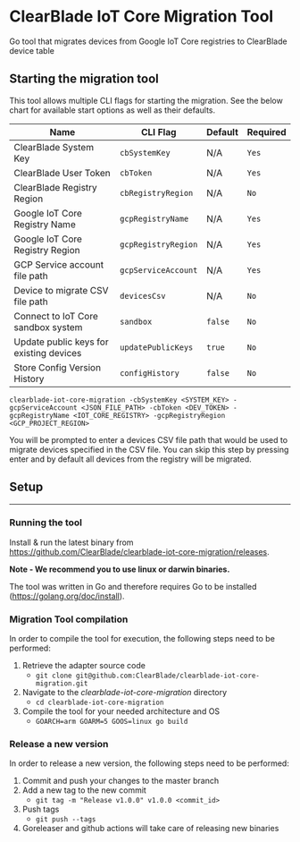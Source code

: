 # ClearBlade IoT Core Migration Tool
Go tool that migrates devices from Google IoT Core registries to ClearBlade device table

## Starting the migration tool

This tool allows multiple CLI flags for starting the migration. See the below chart for available start options as well as their defaults.

| Name                                         | CLI Flag                  | Default       | Required                                                              |
| -------------------------------------------- | ------------------------- | -------------------------- | -------------------------------------------------------------------- |
| ClearBlade System Key                                   | `cbSystemKey`               | N/A            | `Yes`                                                                  |
| ClearBlade User Token                            | `cbToken`             | N/A                        | `Yes`                                              |
| ClearBlade Registry Region                            | `cbRegistryRegion`             | N/A                        | `No`                                              |
| Google IoT Core Registry Name                  | `gcpRegistryName`            | N/A                        | `Yes`                                                     |
| Google IoT Core Registry Region                | `gcpRegistryRegion`              | N/A                        | `Yes` |
| GCP Service account file path               | `gcpServiceAccount`              | N/A                        | `Yes` |
| Device to migrate CSV file path  | `devicesCsv`                | N/A                        | `No`                                                                  |
| Connect to IoT Core sandbox system                        | `sandbox`                      | `false`       | `No`                                                                  |
| Update public keys for existing devices                 | `updatePublicKeys`                       | `true` | `No`                                                                  |
| Store Config Version History                 | `configHistory`                       | `false` | `No`                                                                  |

`clearblade-iot-core-migration -cbSystemKey <SYSTEM_KEY> -gcpServiceAccount <JSON_FILE_PATH> -cbToken <DEV_TOKEN> -gcpRegistryName <IOT_CORE_REGISTRY> -gcpRegistryRegion <GCP_PROJECT_REGION>`

You will be prompted to enter a devices CSV file path that would be used to migrate devices specified in the CSV file. You can skip this step by pressing enter and by default all devices from the registry will be migrated.  

## Setup

---

### Running the tool

Install & run the latest binary from https://github.com/ClearBlade/clearblade-iot-core-migration/releases.

**Note - We recommend you to use linux or darwin binaries.** 

The tool was written in Go and therefore requires Go to be installed (https://golang.org/doc/install).

### Migration Tool compilation

In order to compile the tool for execution, the following steps need to be performed:

1.  Retrieve the adapter source code
    - `git clone git@github.com:ClearBlade/clearblade-iot-core-migration.git`
2.  Navigate to the _clearblade-iot-core-migration_ directory
    - `cd clearblade-iot-core-migration`
3.  Compile the tool for your needed architecture and OS
    - `GOARCH=arm GOARM=5 GOOS=linux go build`


### Release a new version

In order to release a new version, the following steps need to be performed:

1.  Commit and push your changes to the master branch
2.  Add a new tag to the new commit
    - `git tag -m "Release v1.0.0" v1.0.0 <commit_id>`
3.  Push tags
    - `git push --tags`
4. Goreleaser and github actions will take care of releasing new binaries
